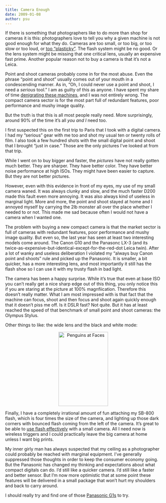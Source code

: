 ```yaml
---
title: Camera Enough
date: 2009-01-08
author: psu
---
```


<p>If there is something that photographers like to do more than shop for cameras it is this: photographers love to tell you why a given machine is not good enough for what they do. Cameras are too small, or too big, or too slow or too loud, or <a href="https://archive.ph/Fii5M">too &#8220;plasticky&#8221;</a>. The flash system might be no good. Or the lens system might be missing that one critical lens, usually an expensive fast prime. Another popular reason not to buy a camera is that it&#8217;s not a Leica.<br />
<span id="more-1415"></span></p>
<p>Point and shoot cameras probably come in for the most abuse. Even the phrase &#8220;point and shoot&#8221; usually comes out of your mouth in a condescending manner. As in, &#8220;Oh, I could never use a point and shoot, I need a <em>serious</em> tool.&#8221; I am as guilty of this as anyone. I have spent my share of time <a href="/the-camera-we-want.html">denigrating these machines</a>, and I was not entirely wrong. The compact camera sector is for the most part full of redundant features, poor performance and mushy image quality.</p>
<p>But the truth is that this is all most people really need. More surprisingly, around 90% of the time it&#8217;s all <em>you and I</em> need too.</p>
<p>I first suspected this on the first trip to Paris that I took with a digital camera. I had my &#8220;serious&#8221; gear with me too and shot my usual ten or twenty rolls of film. I also took a few hundred shots with the small digital point and shoot that I brought &#8220;just in case.&#8221; Those are the only pictures I&#8217;ve looked at from that trip.</p>
<p>While I went on to buy bigger and faster, the <em>pictures</em> have not really gotten much better. They are sharper. They have better color. They have better noise performance at high ISOs. They might have been easier to capture. But they are not better pictures.</p>
<p>However, even with this evidence in front of my eyes, my use of my small camera waned. It was always clunky and slow, and the much faster D200 made this fault even more annoying. It was also always kind of useless in marginal light. More and more, the point and shoot stayed at home and I annoyed myself by carrying the 2lb monster all over the place whether I needed to or not. This made me sad because often I would not have a camera when I wanted one.</p>
<p>The problem with buying a new compact camera is that the market sector is full of cameras with redundant features, poor performance and mushy image quality. But even so, the last year has seen at least two interesting models come around. The Canon G10 and the Panasonc LX-3 (and its twice-as-expensive-but-identical-except-for-the-red-dot Leica twin). After a lot of wanky and useless deliberation I violated my &#8220;always buy Canon point and shoots&#8221; rule and picked up the Panasonic. It is smaller, a bit quicker, has a more interesting lens, and most importantly it still has the flash shoe so I can use it with my trusty flash in bad light.</p>
<p>The camera has been a happy surprise. While it&#8217;s true that even at base ISO you can&#8217;t really get a nice sharp edge out of this thing, you only notice this if you are staring at the picture at 100% magnfiication. Therefore this doesn&#8217;t really matter. What I am most impressed with is that fact that the machine can focus, shoot and then focus and shoot again quickly enough that it doesn&#8217;t piss me off. Is it DSLR fast? Not quite. But it has at least reached the speed of that benchmark of small point and shoot cameras: the Olympus Stylus.</p>
<p>Other things to like: the wide lens and the black and white mode:</p>
<p><div align="center">
<a href="http://www.flickr.com/photos/79904144@N00/3181144262/" title="Penguins at Faces by psu13, on Flickr"><img src="http://farm4.static.flickr.com/3505/3181144262_96ed311365_m.jpg" width="160" height="240" alt="Penguins at Faces" /></a>
</div>
<p>Finally, I have a completely irrational amount of fun attaching my SB-800 flash, which is four times the size of the camera, and lighting up those dark corners with bounced flash coming from the left of the camera. It&#8217;s great to be able to <a href="http://strobist.blogspot.com/2007/06/on-assignment-on-vacation.html">use flash effectively</a> with a small camera. All I need now is wireless triggers and I could practically leave the big camera at home unless I want big prints.</p>
<p>My inner girly man has always suspected that my ceiling as a photographer could probably be reached with marginal equipment. I&#8217;ve generally suppressed those thoughts in order to keep the consumer economy going. But the Panasonic has changed my thinking and expectations about what compact digitals can do. I&#8217;d still like a quicker camera. I&#8217;d still like a faster and better sensor. But I&#8217;m now more optimistic that at some point these features will be delivered in a small package that won&#8217;t hurt my shoulders and back to carry around.</p>
<p>I should really try and find one of those <a href="http://theonlinephotographer.typepad.com/the_online_photographer/2008/09/we-interrupt-ou.html">Panasonic G1s</a> to try.</p>
